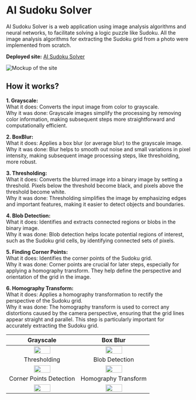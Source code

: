 
# AI Sudoku Solver

AI Sudoku Solver is a web application using image analysis algorithms and neural networks, to facilitate solving a logic puzzle like Sudoku. All the image analysis algorithms for extracting the Sudoku grid from a photo were implemented from scratch. 

**Deployed site:** [AI Sudoku Solver](https://sudoku-solver-7785.onrender.com/)

![Mockup of the site](https://github.com/Frosenow/Dictionary-Autocompletion-Using-Trie/assets/75395761/dfe061f6-0863-4ec5-8ad9-a2dee1480e5a)
## How it works?

**1. Grayscale:** </br>
What it does: Converts the input image from color to grayscale. </br>
Why it was done: Grayscale images simplify the processing by removing color information, making subsequent steps more straightforward and computationally efficient.

**2. BoxBlur:** </br>
What it does: Applies a box blur (or average blur) to the grayscale image. </br>
Why it was done: Blur helps to smooth out noise and small variations in pixel intensity, making subsequent image processing steps, like thresholding, more robust.

**3. Thresholding:** </br>
What it does: Converts the blurred image into a binary image by setting a threshold. Pixels below the threshold become black, and pixels above the threshold become white. </br>
Why it was done: Thresholding simplifies the image by emphasizing edges and important features, making it easier to detect objects and boundaries.

**4. Blob Detection:** </br>
What it does: Identifies and extracts connected regions or blobs in the binary image. </br>
Why it was done: Blob detection helps locate potential regions of interest, such as the Sudoku grid cells, by identifying connected sets of pixels.

**5. Finding Corner Points:** </br>
What it does: Identifies the corner points of the Sudoku grid. </br>
Why it was done: Corner points are crucial for later steps, especially for applying a homography transform. They help define the perspective and orientation of the grid in the image.

**6. Homography Transform:** </br>
What it does: Applies a homography transformation to rectify the perspective of the Sudoku grid. </br>
Why it was done: The homography transform is used to correct any distortions caused by the camera perspective, ensuring that the grid lines appear straight and parallel. This step is particularly important for accurately extracting the Sudoku grid.

Grayscale | Box Blur
:-------------------------:|:-------------------------:
 <img src="https://github.com/Frosenow/Dictionary-Autocompletion-Using-Trie/assets/75395761/d1048780-74d0-449a-807b-d3575ec7f06a" width="50%" heigth="50%" />  | <img src="https://github.com/Frosenow/Dictionary-Autocompletion-Using-Trie/assets/75395761/fc621641-7d57-43e6-9b2b-6d2914897529" width="50%" heigth="50%" />
Thresholding | Blob Detection
 <img src="https://github.com/Frosenow/Dictionary-Autocompletion-Using-Trie/assets/75395761/9aa8dd57-9ae0-412e-bcbf-ee64ecea5d6a" width="50%" heigth="50%" />  | <img src="https://github.com/Frosenow/Dictionary-Autocompletion-Using-Trie/assets/75395761/5525bb6a-a66b-4ce3-9e47-c59508ca4682" width="50%" heigth="50%" /> 
Corner Points Detection  | Homography Transform 
 <img src="https://github.com/Frosenow/Dictionary-Autocompletion-Using-Trie/assets/75395761/8bd3b547-a302-4329-aab3-36101bf545ac" width="50%" heigth="50%" />  |  <img src="https://github.com/Frosenow/Dictionary-Autocompletion-Using-Trie/assets/75395761/8540a316-294a-49fc-b9f7-ed81d3d23114" width="50%" heigth="50%" />
 
